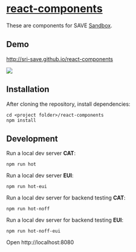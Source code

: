 # [react-components](https://github.com/SRI-SAVE/react-components)

These are components for SAVE [Sandbox](https://github.com/SRI-SAVE/Sandbox).

## Demo
http://sri-save.github.io/react-components

<a href="http://sri-save.github.io/react-components/cat.gif" target="_blank">![](http://sri-save.github.io/react-components/cat.gif)</a>

## Installation
After cloning the repository, install dependencies:
```
cd <project folder>/react-components
npm install
```
## Development
Run a local dev server **CAT**:
```
npm run hot
```
Run a local dev server **EUI**:
```
npm run hot-eui
```
Run a local dev server for backend testing **CAT**:
```
npm run hot-noff
```
Run a local dev server for backend testing **EUI**:
```
npm run hot-noff-eui
```
Open http://localhost:8080
